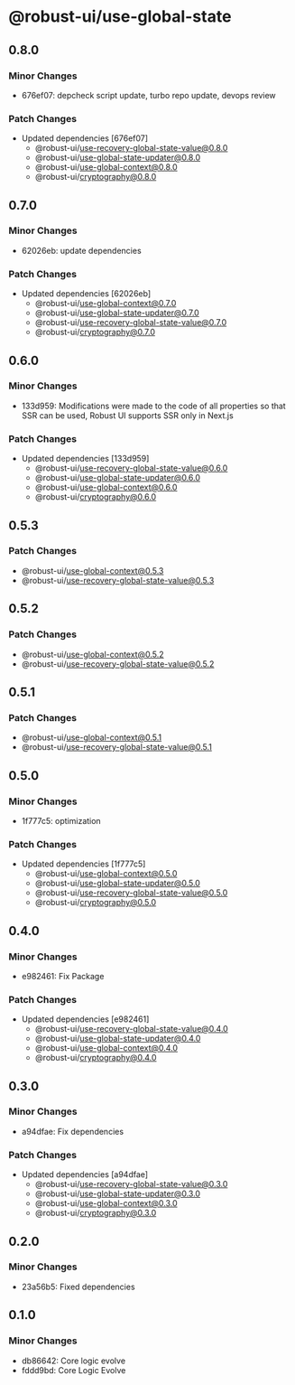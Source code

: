 # @robust-ui/use-global-state

## 0.8.0

### Minor Changes

- 676ef07: depcheck script update, turbo repo update, devops review

### Patch Changes

- Updated dependencies [676ef07]
  - @robust-ui/use-recovery-global-state-value@0.8.0
  - @robust-ui/use-global-state-updater@0.8.0
  - @robust-ui/use-global-context@0.8.0
  - @robust-ui/cryptography@0.8.0

## 0.7.0

### Minor Changes

- 62026eb: update dependencies

### Patch Changes

- Updated dependencies [62026eb]
  - @robust-ui/use-global-context@0.7.0
  - @robust-ui/use-global-state-updater@0.7.0
  - @robust-ui/use-recovery-global-state-value@0.7.0
  - @robust-ui/cryptography@0.7.0

## 0.6.0

### Minor Changes

- 133d959: Modifications were made to the code of all properties so that SSR can be used, Robust UI supports SSR only in Next.js

### Patch Changes

- Updated dependencies [133d959]
  - @robust-ui/use-recovery-global-state-value@0.6.0
  - @robust-ui/use-global-state-updater@0.6.0
  - @robust-ui/use-global-context@0.6.0
  - @robust-ui/cryptography@0.6.0

## 0.5.3

### Patch Changes

- @robust-ui/use-global-context@0.5.3
- @robust-ui/use-recovery-global-state-value@0.5.3

## 0.5.2

### Patch Changes

- @robust-ui/use-global-context@0.5.2
- @robust-ui/use-recovery-global-state-value@0.5.2

## 0.5.1

### Patch Changes

- @robust-ui/use-global-context@0.5.1
- @robust-ui/use-recovery-global-state-value@0.5.1

## 0.5.0

### Minor Changes

- 1f777c5: optimization

### Patch Changes

- Updated dependencies [1f777c5]
  - @robust-ui/use-global-context@0.5.0
  - @robust-ui/use-global-state-updater@0.5.0
  - @robust-ui/use-recovery-global-state-value@0.5.0
  - @robust-ui/cryptography@0.5.0

## 0.4.0

### Minor Changes

- e982461: Fix Package

### Patch Changes

- Updated dependencies [e982461]
  - @robust-ui/use-recovery-global-state-value@0.4.0
  - @robust-ui/use-global-state-updater@0.4.0
  - @robust-ui/use-global-context@0.4.0
  - @robust-ui/cryptography@0.4.0

## 0.3.0

### Minor Changes

- a94dfae: Fix dependencies

### Patch Changes

- Updated dependencies [a94dfae]
  - @robust-ui/use-recovery-global-state-value@0.3.0
  - @robust-ui/use-global-state-updater@0.3.0
  - @robust-ui/use-global-context@0.3.0
  - @robust-ui/cryptography@0.3.0

## 0.2.0

### Minor Changes

- 23a56b5: Fixed dependencies

## 0.1.0

### Minor Changes

- db86642: Core logic evolve
- fddd9bd: Core Logic Evolve
